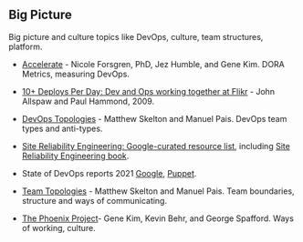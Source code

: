 ## Big Picture

Big picture and culture topics like DevOps, culture, team structures, platform.

- [Accelerate](https://itrevolution.com/accelerate-book/) - Nicole Forsgren, PhD, Jez Humble, and Gene Kim. DORA Metrics, measuring DevOps.

- [10+ Deploys Per Day: Dev and Ops working together at Flikr](https://www.youtube.com/watch?v=LdOe18KhtT4&t=915s) - John Allspaw and Paul Hammond, 2009.

- [DevOps Topologies](https://web.devopstopologies.com/) - Matthew Skelton and Manuel Pais. DevOps team types and anti-types. 

- [Site Reliability Engineering: Google-curated resource list](https://sre.google/resources/), including [Site Reliability Engineering book](https://sre.google/sre-book/table-of-contents/).

- State of DevOps reports 2021 [Google](https://cloud.google.com/blog/products/devops-sre/announcing-dora-2021-accelerate-state-of-devops-report), [Puppet](https://puppet.com/resources/report/2021-state-of-devops-report).

- [Team Topologies](https://teamtopologies.com/) - Matthew Skelton and Manuel Pais. Team boundaries, structure and ways of communicating.

- [The Phoenix Project](https://itrevolution.com/the-phoenix-project/)- Gene Kim, Kevin Behr, and George Spafford. Ways of working, culture.